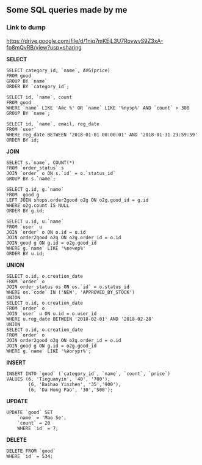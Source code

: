 ## Some SQL queries made by me 

### Link to dump 
https://drive.google.com/file/d/1niq7mKEjL3U7RovwvS9Z3xA-fp8mQvRB/view?usp=sharing



**SELECT**


```
SELECT category_id, `name`, AVG(price)
FROM good
GROUP BY `name`
ORDER BY `category_id`;
```

```
SELECT id, `name`, count
FROM good 
WHERE `name` LIKE 'Айс %' OR `name` LIKE '%пуэр%' AND `count` > 300
GROUP BY `name`;
```
```
SELECT id, `name`, email, reg_date
FROM `user`
WHERE reg_date BETWEEN '2018-01-01 00:00:01' AND '2018-01-31 23:59:59'
ORDER BY id;
```

**JOIN**
```
SELECT s.`name`, COUNT(*)
FROM `order_status` s
JOIN `order` o ON s.`id` = o.`status_id`
GROUP BY s.`name`;
```

```
SELECT g.id, g.`name`
FROM  good g
LEFT JOIN shops.order2good o2g ON o2g.good_id = g.id
WHERE o2g.count IS NULL
ORDER BY g.id;
```

```
SELECT u.id, u.`name`
FROM `user` u
JOIN `order` o ON o.id = u.id
JOIN order2good o2g ON o2g.order_id = o.id
JOIN good g ON g.id = o2g.good_id
WHERE g.`name` LIKE '%вечер%'
ORDER BY u.id;
```


**UNION**

```
SELECT o.id, o.creation_date
FROM `order` o
JOIN order_status os ON os.`id` = o.status_id
WHERE os.`code` IN ('NEW', 'APPROVED_BY_STOCK')
UNION
SELECT o.id, o.creation_date
FROM `order` o
JOIN `user` u ON u.id = o.user_id
WHERE u.reg_date BETWEEN '2018-02-01' AND '2018-02-28'
UNION
SELECT o.id, o.creation_date
FROM `order` o
JOIN order2good o2g ON o2g.order_id = o.id
JOIN good g ON g.id = o2g.good_id
WHERE g.`name` LIKE '%йогурт%';
```

**INSERT**
```
INSERT INTO `good` (`category_id`, `name`, `count`, `price`)
VALUES (6, 'Tieguanyin', '40', '700'),
        (6, 'Baihao Yinzhen', '35','900'),
        (6, 'Da Hong Pao', '30','500');
```
**UPDATE**
```
UPDATE `good` SET 
	`name` = 'Mao Se',
    `count` = 20
    WHERE `id` = 7;
```
**DELETE**
```
DELETE FROM `good`
WHERE `id` = 534;
```